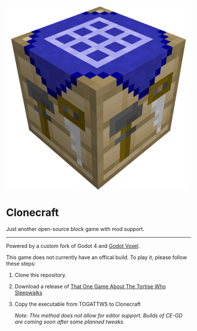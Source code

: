 ![Clonecraft logo](https://github.com/CE-Studio/Clonecraft/blob/main/icon.png)

# Clonecraft
Just another open-source block game with mod support.

---

Powered by a custom fork of Godot 4 and [Godot Voxel](https://github.com/Zylann/godot_voxel).

This game does not currently have an offical build. To play it, please follow these steps:
1. Clone this repository.
2. Download a release of [That One Game About The Tortise Who Sleepwalks](https://ce-studio.itch.io/that-one-game-about-the-tortoise-who-sleepwalks)
3. Copy the executable from TOGATTWS to Clonecraft

    *Note: This method does not allow for editor support. Builds of CE-GD are coming soon after some planned tweaks.*
